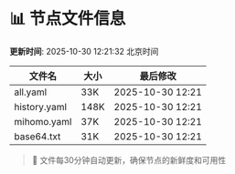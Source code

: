 # 📊 节点文件信息

**更新时间**: 2025-10-30 12:21:32 北京时间

| 文件名 | 大小 | 最后修改 |
|--------|------|----------|
| all.yaml | 33K | 2025-10-30 12:21 |
| history.yaml | 148K | 2025-10-30 12:21 |
| mihomo.yaml | 37K | 2025-10-30 12:21 |
| base64.txt | 31K | 2025-10-30 12:21 |

> 🔄 文件每30分钟自动更新，确保节点的新鲜度和可用性
